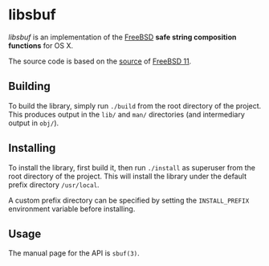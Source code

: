 libsbuf
=======

*libsbuf* is an implementation of the [FreeBSD][FreeBSD] **safe string composition functions** for OS X.

The source code is based on the [source][FreeBSD source] of [FreeBSD 11][FreeBSD release].

Building
--------

To build the library, simply run `./build` from the root directory of the project. This produces output in the `lib/` and `man/` directories (and intermediary output in `obj/`).

Installing
----------

To install the library, first build it, then run `./install` as superuser from the root directory of the project. This will install the library under the default prefix directory `/usr/local`.

A custom prefix directory can be specified by setting the `INSTALL_PREFIX` environment variable before installing.

Usage
-----

The manual page for the API is `sbuf(3)`.

[FreeBSD]: https://www.freebsd.org/
[FreeBSD release]: https://www.freebsd.org/relnotes/CURRENT/relnotes/article.html
[FreeBSD source]: https://svnweb.freebsd.org/base/head/
[FreeBSD manual sbuf]: https://www.freebsd.org/cgi/man.cgi?query=sbuf&manpath=FreeBSD+11-current
